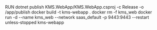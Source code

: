 RUN dotnet publish KMS.WebApp/KMS.WebApp.csproj -c Release -o /app/publish
docker build -t kms-webapp .
docker rm -f kms_web
docker run -d   --name kms_web   --network saas_default   -p 9443:9443   --restart unless-stopped kms-webapp